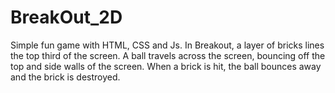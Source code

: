 # BreakOut_2D
Simple fun game with HTML, CSS and Js. 
In Breakout, a layer of bricks lines the top third of the screen. A ball travels across the screen, bouncing off the top and side walls of the screen. When a brick is hit, the ball bounces away and the brick is destroyed.
